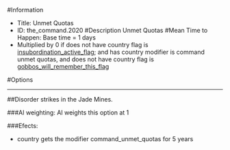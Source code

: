 #Information
 - Title: Unmet Quotas
 - ID: the_command.2020
#Description
Unmet Quotas
#Mean Time to Happen:
Base time = 1 days
 - Multiplied by 0 if does not have country flag is [insubordination_active_flag](../flags/insubordination_active_flag.md); and has country modifier is command unmet quotas, and does not have country flag is [gobbos_will_remember_this_flag](../flags/gobbos_will_remember_this_flag.md)

#Options

___
##Disorder strikes in the Jade Mines.

###AI weighting:
AI weights this option at 1


###Efects:<ul><li>country gets the modifier command_unmet_quotas for 5 years</li></ul>
